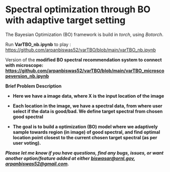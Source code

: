 # Spectral optimization through BO with adaptive target setting


The Bayesian Optimization (BO) framework is build in $torch$, using $Botorch$.

Run <b>VarTBO_nb.ipynb</b> to play : https://github.com/arpanbiswas52/varTBO/blob/main/varTBO_nb.ipynb 

Version of the <b>modified BO spectral recommendation system to connect with microscope<b>: https://github.com/arpanbiswas52/varTBO/blob/main/varTBO_microscopeversion_nb.ipynb


Brief Problem Description

- Here we have a image data, where X is the input location of the image

- Each location in the image, we have a spectral data, from where user select if the data is good/bad. We define target spectral from chosen good spectral

- The goal is to build a optimization (BO) model where we adaptively sample towards region (in image) of good spectral, and find optimal location point closest to the current chosen target spectral (as per user voting).

<i> Please let me know if you have questions, find any bugs, issues, or want another option/feature added at either biswasar@ornl.gov, arpanbiswas52@gmail.com.


